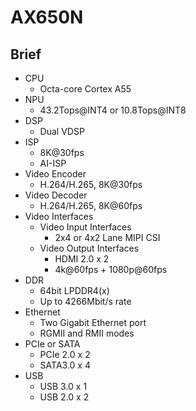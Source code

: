 # AX650N

## Brief

- CPU
    - Octa-core Cortex A55
- NPU
    - 43.2Tops@INT4 or 10.8Tops@INT8
- DSP
    - Dual VDSP
- ISP
    - 8K@30fps
    - AI-ISP
- Video Encoder
    - H.264/H.265, 8K@30fps
- Video Decoder
    - H.264/H.265, 8K@60fps
- Video Interfaces
    - Video Input Interfaces
        - 2x4 or 4x2 Lane MIPI CSI
    - Video Output Interfaces
        - HDMI 2.0 x 2
        - 4k@60fps + 1080p@60fps
- DDR
    - 64bit LPDDR4(x)
    - Up to 4266Mbit/s rate
- Ethernet
    - Two Gigabit Ethernet port
    - RGMII and RMII modes
- PCIe or SATA
    - PCIe 2.0 x 2
    - SATA3.0 x 4
- USB
    - USB 3.0 x 1
    - USB 2.0 x 2 
